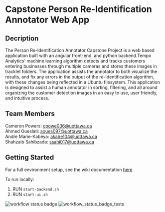 # Capstone Person Re-Identification Annotator Web App

## Decription
The Person Re-Identification Annotator Capstone Project is a web based application built with an angular front-end, and python backend.Tempo Analytics' machine learning algorithm detects and tracks customers entering businesses through multiple cameras and stores these images in tracklet folders. The application assists the annotator to both visualize the results, and fix any errors in the output of the re-identification algorithm, with these changes being reflected in a Ubuntu filesystem. This application is designed to assist a human annotator in sorting, filtering, and all around organizing the customer detection images in an easy to use, user friendly, and intuitive process. 

## Team Members
Cameron Powers: cpowe036@uottawa.ca\
Ahmed Oueslati: aoues097@uottawa.ca\
Andre Marie-Kabeya: akabe104@uottawa.ca\
Shahzaib Sahibzada: ssahi017@uottawa.ca

## Getting Started
For a full environment setup, see the wiki documentation [here](https://github.com/AndreMarieKabeya/Capstone/wiki/Environment-Setup)

To run locally: 
1. RUN `start-backend.sh` 
2. RUN `start-ui.sh`

![workflow status badge](https://github.com/AndreMarieKabeya/Capstone/actions/workflows/main.yml/badge.svg)
![workflow_status_badge_tests](https://github.com/AndreMarieKabeya/Capstone/actions/workflows/python-app-CI.yml/badge.svg)
